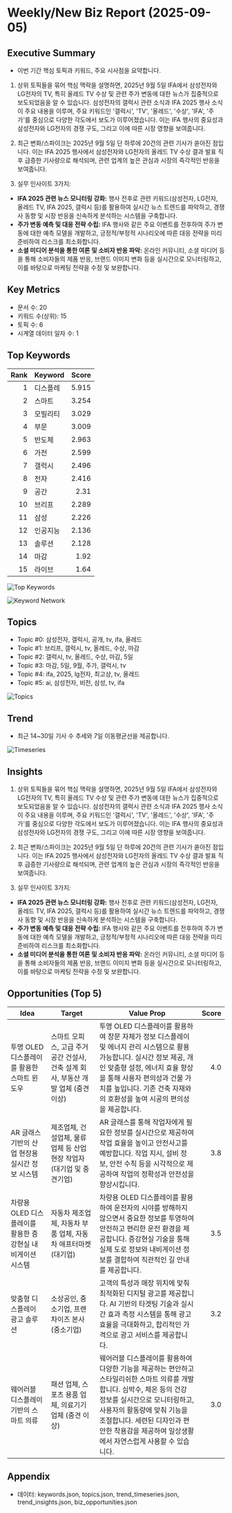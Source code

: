# Weekly/New Biz Report (2025-09-05)

## Executive Summary

- 이번 기간 핵심 토픽과 키워드, 주요 시사점을 요약합니다.

1) 상위 토픽들을 묶어 핵심 맥락을 설명하면,  2025년 9월 5일 IFA에서 삼성전자와 LG전자의 TV, 특히 올레드 TV 수상 및 관련 주가 변동에 대한 뉴스가 집중적으로 보도되었음을 알 수 있습니다.  삼성전자의 갤럭시 관련 소식과 IFA 2025 행사 소식이 주요 내용을 이루며,  주요 키워드인 '갤럭시', 'TV', '올레드', '수상', 'IFA', '주가'를 중심으로 다양한 각도에서 보도가 이루어졌습니다.  이는 IFA 행사의 중요성과 삼성전자와 LG전자의 경쟁 구도, 그리고 이에 따른 시장 영향을 보여줍니다.


2) 최근 변화/스파이크는 2025년 9월 5일 단 하루에 20건의 관련 기사가 쏟아진 점입니다. 이는 IFA 2025 행사에서 삼성전자와 LG전자의 올레드 TV 수상 결과 발표 직후 급증한 기사량으로 해석되며,  관련 업계의 높은 관심과 시장의 즉각적인 반응을 보여줍니다.


3) 실무 인사이트 3가지:

* **IFA 2025 관련 뉴스 모니터링 강화:**  행사 전후로 관련 키워드(삼성전자, LG전자, 올레드 TV, IFA 2025, 갤럭시 등)를 활용하여 실시간 뉴스 트렌드를 파악하고, 경쟁사 동향 및 시장 반응을 신속하게 분석하는 시스템을 구축합니다.
* **주가 변동 예측 및 대응 전략 수립:**  IFA 행사와 같은 주요 이벤트를 전후하여 주가 변동에 대한 예측 모델을 개발하고,  긍정적/부정적 시나리오에 따른 대응 전략을 미리 준비하여 리스크를 최소화합니다.
* **소셜 미디어 분석을 통한 여론 및 소비자 반응 파악:**  온라인 커뮤니티, 소셜 미디어 등을 통해 소비자들의 제품 반응, 브랜드 이미지 변화 등을 실시간으로 모니터링하고,  이를 바탕으로 마케팅 전략을 수정 및 보완합니다.

## Key Metrics

- 문서 수: 20
- 키워드 수(상위): 15
- 토픽 수: 6
- 시계열 데이터 일자 수: 1

## Top Keywords

| Rank | Keyword | Score |
|---:|---|---:|
| 1 | 디스플레 | 5.915 |
| 2 | 스마트 | 3.254 |
| 3 | 모빌리티 | 3.029 |
| 4 | 부문 | 3.009 |
| 5 | 반도체 | 2.963 |
| 6 | 가전 | 2.599 |
| 7 | 갤럭시 | 2.496 |
| 8 | 전자 | 2.416 |
| 9 | 공간 | 2.31 |
| 10 | 브리프 | 2.289 |
| 11 | 삼성 | 2.226 |
| 12 | 인공지능 | 2.136 |
| 13 | 솔루션 | 2.128 |
| 14 | 마감 | 1.92 |
| 15 | 라이브 | 1.64 |

![Top Keywords](fig/top_keywords.png)

![Keyword Network](fig/keyword_network.png)

## Topics

- Topic #0: 삼성전자, 갤럭시, 공개, tv, ifa, 올레드
- Topic #1: 브리프, 갤럭시, tv, 올레드, 수상, 마감
- Topic #2: 갤럭시, tv, 올레드, 수상, 마감, 5일
- Topic #3: 마감, 5일, 9월, 주가, 갤럭시, tv
- Topic #4: ifa, 2025, lg전자, 최고상, tv, 올레드
- Topic #5: ai, 삼성전자, 비전, 삼성, tv, ifa

![Topics](fig/topics.png)

## Trend

- 최근 14~30일 기사 수 추세와 7일 이동평균선을 제공합니다.

![Timeseries](fig/timeseries.png)

## Insights

1) 상위 토픽들을 묶어 핵심 맥락을 설명하면,  2025년 9월 5일 IFA에서 삼성전자와 LG전자의 TV, 특히 올레드 TV 수상 및 관련 주가 변동에 대한 뉴스가 집중적으로 보도되었음을 알 수 있습니다.  삼성전자의 갤럭시 관련 소식과 IFA 2025 행사 소식이 주요 내용을 이루며,  주요 키워드인 '갤럭시', 'TV', '올레드', '수상', 'IFA', '주가'를 중심으로 다양한 각도에서 보도가 이루어졌습니다.  이는 IFA 행사의 중요성과 삼성전자와 LG전자의 경쟁 구도, 그리고 이에 따른 시장 영향을 보여줍니다.


2) 최근 변화/스파이크는 2025년 9월 5일 단 하루에 20건의 관련 기사가 쏟아진 점입니다. 이는 IFA 2025 행사에서 삼성전자와 LG전자의 올레드 TV 수상 결과 발표 직후 급증한 기사량으로 해석되며,  관련 업계의 높은 관심과 시장의 즉각적인 반응을 보여줍니다.


3) 실무 인사이트 3가지:

* **IFA 2025 관련 뉴스 모니터링 강화:**  행사 전후로 관련 키워드(삼성전자, LG전자, 올레드 TV, IFA 2025, 갤럭시 등)를 활용하여 실시간 뉴스 트렌드를 파악하고, 경쟁사 동향 및 시장 반응을 신속하게 분석하는 시스템을 구축합니다.
* **주가 변동 예측 및 대응 전략 수립:**  IFA 행사와 같은 주요 이벤트를 전후하여 주가 변동에 대한 예측 모델을 개발하고,  긍정적/부정적 시나리오에 따른 대응 전략을 미리 준비하여 리스크를 최소화합니다.
* **소셜 미디어 분석을 통한 여론 및 소비자 반응 파악:**  온라인 커뮤니티, 소셜 미디어 등을 통해 소비자들의 제품 반응, 브랜드 이미지 변화 등을 실시간으로 모니터링하고,  이를 바탕으로 마케팅 전략을 수정 및 보완합니다.

## Opportunities (Top 5)

| Idea | Target | Value Prop | Score |
|---|---|---|---:|
| 투명 OLED 디스플레이를 활용한 스마트 윈도우 | 스마트 오피스, 고급 주거 공간 건설사, 건축 설계 회사, 부동산 개발 업체 (중견 이상) | 투명 OLED 디스플레이를 활용하여 창문 자체가 정보 디스플레이 및 에너지 관리 시스템으로 활용 가능합니다. 실시간 정보 제공, 개인 맞춤형 설정, 에너지 효율 향상을 통해 사용자 편의성과 건물 가치를 높입니다. 기존 건축 자재와의 호환성을 높여 시공의 편의성을 제공합니다. | 4.0 |
| AR 글래스 기반의 산업 현장용 실시간 정보 시스템 | 제조업체, 건설업체, 물류업체 등 산업 현장 작업자 (대기업 및 중견기업) | AR 글래스를 통해 작업자에게 필요한 정보를 실시간으로 제공하여 작업 효율을 높이고 안전사고를 예방합니다. 작업 지시, 설비 정보, 안전 수칙 등을 시각적으로 제공하여 작업의 정확성과 안전성을 향상시킵니다. | 3.8 |
| 차량용 OLED 디스플레이를 활용한 증강현실 내비게이션 시스템 | 자동차 제조업체, 자동차 부품 업체, 자동차 애프터마켓 (대기업) | 차량용 OLED 디스플레이를 활용하여 운전자의 시야를 방해하지 않으면서 중요한 정보를 투영하여 안전하고 편리한 운전 환경을 제공합니다. 증강현실 기술을 통해 실제 도로 정보와 내비게이션 정보를 결합하여 직관적인 길 안내를 제공합니다. | 3.5 |
| 맞춤형 디스플레이 광고 솔루션 | 소상공인, 중소기업, 프랜차이즈 본사 (중소기업) | 고객의 특성과 매장 위치에 맞춰 최적화된 디지털 광고를 제공합니다. AI 기반의 타겟팅 기술과 실시간 효과 측정 시스템을 통해 광고 효율을 극대화하고, 합리적인 가격으로 광고 서비스를 제공합니다. | 3.2 |
| 웨어러블 디스플레이 기반의 스마트 의류 | 패션 업체, 스포츠 용품 업체, 의료기기 업체 (중견 이상) | 웨어러블 디스플레이를 활용하여 다양한 기능을 제공하는 편안하고 스타일리쉬한 스마트 의류를 개발합니다. 심박수, 체온 등의 건강 정보를 실시간으로 모니터링하고, 사용자의 활동량에 맞춰 기능을 조절합니다. 세련된 디자인과 편안한 착용감을 제공하여 일상생활에서 자연스럽게 사용할 수 있습니다. | 3.0 |

## Appendix

- 데이터: keywords.json, topics.json, trend_timeseries.json, trend_insights.json, biz_opportunities.json